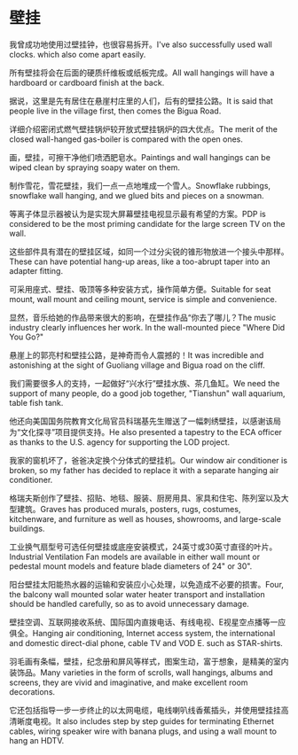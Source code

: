 # 壁挂

<p><span class="chinese">我曾成功地使用过壁挂钟，也很容易拆开。</span><span class="english">I've also successfully used wall clocks. which also come apart easily.</span></p>

<p><span class="chinese">所有壁挂将会在后面的硬质纤维板或纸板完成。</span><span class="english">All wall hangings will have a hardboard or cardboard finish at the back.</span></p>

<p><span class="chinese">据说，这里是先有居住在悬崖村庄里的人们，后有的壁挂公路。</span><span class="english">It is said that people live in the village first, then comes the Bigua Road.</span></p>

<p><span class="chinese">详细介绍密闭式燃气壁挂锅炉较开放式壁挂锅炉的四大优点。</span><span class="english">The merit of the closed wall-hanged gas-boiler is compared with the open ones.</span></p>

<p><span class="chinese">画，壁挂，可擦干净他们喷洒肥皂水。</span><span class="english">Paintings and wall hangings can be wiped clean by spraying soapy water on them.</span></p>

<p><span class="chinese">制作雪花，雪花壁挂，我们一点一点地堆成一个雪人。</span><span class="english">Snowflake rubbings, snowflake wall hanging, and we glued bits and pieces on a snowman.</span></p>

<p><span class="chinese">等离子体显示器被认为是实现大屏幕壁挂电视显示最有希望的方案。</span><span class="english">PDP is considered to be the most priming candidate for the large screen TV on the wall.</span></p>

<p><span class="chinese">这些部件具有潜在的壁挂区域，如同一个过分尖锐的锥形物放进一个接头中那样。</span><span class="english">These can have potential hang-up areas, like a too-abrupt taper into an adapter fitting.</span></p>

<p><span class="chinese">可采用座式、壁挂、吸顶等多种安装方式，操作简单方便。</span><span class="english">Suitable for seat mount, wall mount and ceiling mount, service is simple and convenience.</span></p>

<p><span class="chinese">显然，音乐给她的作品带来很大的影响，在壁挂作品“你去了哪儿？</span><span class="english">The music industry clearly influences her work. In the wall-mounted piece "Where Did You Go?"</span></p>

<p><span class="chinese">悬崖上的郭亮村和壁挂公路，是神奇而令人震撼的！</span><span class="english">It was incredible and astonishing at the sight of Guoliang village and Bigua road on the cliff.</span></p>

<p><span class="chinese">我们需要很多人的支持，一起做好“兴水行”壁挂水族、茶几鱼缸。</span><span class="english">We need the support of many people, do a good job together, "Tianshun" wall aquarium, table fish tank.</span></p>

<p><span class="chinese">他还向美国国务院教育文化局官员科瑞基先生赠送了一幅刺绣壁挂，以感谢该局为“文化探寻”项目提供支持。</span><span class="english">He also presented a tapestry to the ECA officer as thanks to the U.S. agency for supporting the LOD project.</span></p>

<p><span class="chinese">我家的窗机坏了，爸爸决定换个分体式的壁挂机。</span><span class="english">Our window air conditioner is broken, so my father has decided to replace it with a separate hanging air conditioner.</span></p>

<p><span class="chinese">格瑞夫斯创作了壁挂、招贴、地毯、服装、厨房用具、家具和住宅、陈列室以及大型建筑。</span><span class="english">Graves has produced murals, posters, rugs, costumes, kitchenware, and furniture as well as houses, showrooms, and large-scale buildings.</span></p>

<p><span class="chinese">工业换气扇型号可选任何壁挂或底座安装模式，24英寸或30英寸直径的叶片。</span><span class="english">Industrial Ventilation Fan models are available in either wall mount or pedestal mount models and feature blade diameters of 24" or 30".</span></p>

<p><span class="chinese">阳台壁挂太阳能热水器的运输和安装应小心处理，以免造成不必要的损害。</span><span class="english">Four, the balcony wall mounted solar water heater transport and installation should be handled carefully, so as to avoid unnecessary damage.</span></p>

<p><span class="chinese">壁挂空调、互联网接收系统、国际国内直拨电话、有线电视、E视星空点播等一应俱全。</span><span class="english">Hanging air conditioning, Internet access system, the international and domestic direct-dial phone, cable TV and VOD E. such as STAR-shirts.</span></p>

<p><span class="chinese">羽毛画有条幅，壁挂，纪念册和屏风等样式，图案生动，富于想象，是精美的室内装饰品。</span><span class="english">Many varieties in the form of scrolls, wall hangings, albums and screens, they are vivid and imaginative, and make excellent room decorations.</span></p>

<p><span class="chinese">它还包括指导一步一步终止的以太网电缆，电线喇叭线香蕉插头，并使用壁挂挂高清晰度电视。</span><span class="english">It also includes step by step guides for terminating Ethernet cables, wiring speaker wire with banana plugs, and using a wall mount to hang an HDTV.</span></p>

